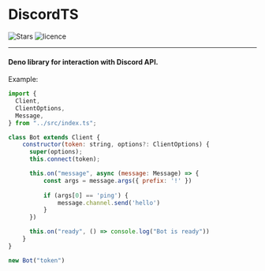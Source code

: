 # DiscordTS
![Stars](https://img.shields.io/github/stars/DiscordTS-better-DiscordJS/DiscordTS)
![licence](https://img.shields.io/github/license/DiscordTS-better-DiscordJS/DiscordTS)
___
#### Deno library for interaction with Discord API.
Example:
```js
import {
  Client,
  ClientOptions,
  Message,
} from "../src/index.ts";

class Bot extends Client {
    constructor(token: string, options?: ClientOptions) {
      super(options);
      this.connect(token);

      this.on("message", async (message: Message) => {
          const args = message.args({ prefix: '!' })
          
          if (args[0] == 'ping') {
              message.channel.send('hello')
          }
      })

      this.on("ready", () => console.log("Bot is ready"))
    }
}

new Bot("token")
```
